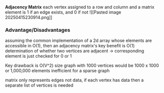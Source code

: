 **Adjacency Matrix**
	each vertex assigned to a row and column and a matrix element is 1 if an edge exists, and 0 if not 
![[Pasted image 20250415230914.png]]

### Advantage/Disadvantages 
assuming the common implementation of a 2d array whose elements are accessible in O(1), then an adjacency matrix's key benefit is O(1) determination of whether two vertices are adjacent -> corresponding element is just checked for 0 or 1 

Key drawback is O(V^2) size 
	graph with 1000 vertices would be 1000 x 1000 or 1,000,000 elements 
	inefficient for a sparse graph 

matrix only represents edges not data, if each vertex has data then a separate list of vertices is needed

